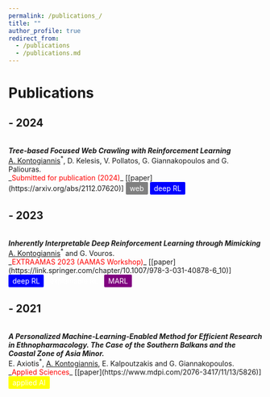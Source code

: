 ```yaml
---
permalink: /publications_/
title: ""
author_profile: true
redirect_from: 
  - /publications
  - /publications.md
---
```


# Publications

## - 2024

<br/>
<i><b> Tree-based Focused Web Crawling with Reinforcement Learning </b> </i> 
<br/> 
<u>A. Kontogiannis</u><sup>*</sup>, D. Kelesis, V. Pollatos, G. Giannakopoulos and G. Paliouras.
<br/>
_<font color="red">Submitted for publication (2024)</font>_ [[paper](https://arxiv.org/abs/2112.07620)]
<div style="background-color: grey; color: white; display: inline-block; padding: 4px 8px; border-radius: 2px;">
    web
</div>
<div style="background-color: Blue; color: white; display: inline-block; padding: 4px 8px; border-radius: 2px;">
    deep RL
</div>

## - 2023

<br/>
<i><b> Inherently Interpretable Deep Reinforcement Learning through Mimicking </b> </i> 
<br/> 
<u>A. Kontogiannis</u><sup>*</sup> and G. Vouros.
<br/>
_<font color="red">EXTRAAMAS 2023 (AAMAS Workshop)</font>_ [[paper](https://link.springer.com/chapter/10.1007/978-3-031-40878-6_10)]
<div style="background-color: Blue; color: white; display: inline-block; padding: 4px 8px; border-radius: 2px;">
    deep RL
</div>
<div style="background-color: Dark Blue; color: white; display: inline-block; padding: 4px 8px; border-radius: 2px;">
    explainable RL
</div>
<div style="background-color: Purple; color: white; display: inline-block; padding: 4px 8px; border-radius: 2px;">
    MARL
</div>

## - 2021

<br/>
<i><b> A Personalized Machine-Learning-Enabled Method for Efficient Research in Ethnopharmacology. The Case of the Southern Balkans and the Coastal Zone of Asia Minor. </b> </i> 
<br/> 
E. Axiotis<sup>*</sup>, <u>A. Kontogiannis</u>, E. Kalpoutzakis and G. Giannakopoulos.
<br/>
_<font color="red">Applied Sciences</font>_ [[paper](https://www.mdpi.com/2076-3417/11/13/5826)] 
<div style="background-color: Yellow; color: white; display: inline-block; padding: 4px 8px; border-radius: 2px;">
    applied AI
</div>

